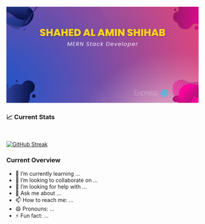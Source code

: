 
![Github Portfolio Banner!](https://raw.githubusercontent.com/shihab01118/shihab01118/main/images/Blue%20Pink%20Gradient%20Fashion%20Banner.jpg "Portfolio Banner")

### 📈 Current Stats
<br>

[![GitHub Streak](https://github-readme-streak-stats.herokuapp.com?user=shihab01118&theme=neon&card_width=600)](https://git.io/streak-stats)


### Current Overview

<!-- - 🔭 I’m currently working on ... -->
- 🌱 I’m currently learning ...
- 👯 I’m looking to collaborate on ...
- 🤔 I’m looking for help with ...
- 💬 Ask me about ...
- 📫 How to reach me: ...
- 😄 Pronouns: ...
- ⚡ Fun fact: ...

